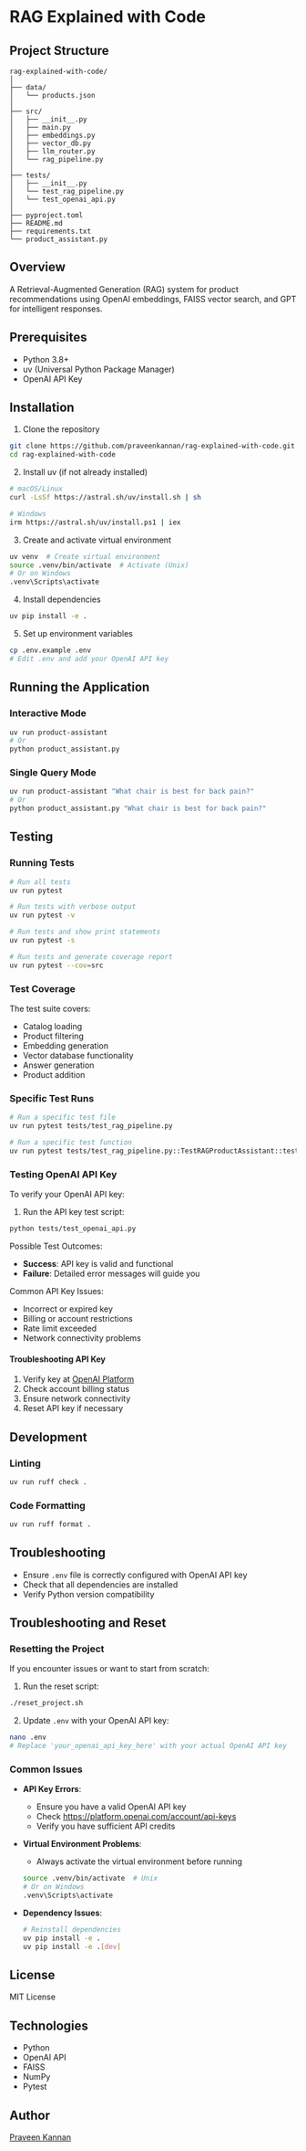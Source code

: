 # RAG Explained with Code

## Project Structure

```
rag-explained-with-code/
│
├── data/
│   └── products.json
│
├── src/
│   ├── __init__.py
│   ├── main.py
│   ├── embeddings.py
│   ├── vector_db.py
│   ├── llm_router.py
│   └── rag_pipeline.py
│
├── tests/
│   ├── __init__.py
│   └── test_rag_pipeline.py
│   └── test_openai_api.py
│
├── pyproject.toml
├── README.md
├── requirements.txt
└── product_assistant.py
```

## Overview
A Retrieval-Augmented Generation (RAG) system for product recommendations using OpenAI embeddings, FAISS vector search, and GPT for intelligent responses.

## Prerequisites
- Python 3.8+
- uv (Universal Python Package Manager)
- OpenAI API Key

## Installation

1. Clone the repository
```bash
git clone https://github.com/praveenkannan/rag-explained-with-code.git
cd rag-explained-with-code
```

2. Install uv (if not already installed)
```bash
# macOS/Linux
curl -LsSf https://astral.sh/uv/install.sh | sh

# Windows
irm https://astral.sh/uv/install.ps1 | iex
```

3. Create and activate virtual environment
```bash
uv venv  # Create virtual environment
source .venv/bin/activate  # Activate (Unix)
# Or on Windows
.venv\Scripts\activate
```

4. Install dependencies
```bash
uv pip install -e .
```

5. Set up environment variables
```bash
cp .env.example .env
# Edit .env and add your OpenAI API key
```

## Running the Application

### Interactive Mode
```bash
uv run product-assistant
# Or
python product_assistant.py
```

### Single Query Mode
```bash
uv run product-assistant "What chair is best for back pain?"
# Or
python product_assistant.py "What chair is best for back pain?"
```

## Testing

### Running Tests
```bash
# Run all tests
uv run pytest

# Run tests with verbose output
uv run pytest -v

# Run tests and show print statements
uv run pytest -s

# Run tests and generate coverage report
uv run pytest --cov=src
```

### Test Coverage
The test suite covers:
- Catalog loading
- Product filtering
- Embedding generation
- Vector database functionality
- Answer generation
- Product addition

### Specific Test Runs
```bash
# Run a specific test file
uv run pytest tests/test_rag_pipeline.py

# Run a specific test function
uv run pytest tests/test_rag_pipeline.py::TestRAGProductAssistant::test_catalog_loading
```

### Testing OpenAI API Key

To verify your OpenAI API key:

1. Run the API key test script:
```bash
python tests/test_openai_api.py
```

Possible Test Outcomes:
- **Success**: API key is valid and functional
- **Failure**: Detailed error messages will guide you

Common API Key Issues:
- Incorrect or expired key
- Billing or account restrictions
- Rate limit exceeded
- Network connectivity problems

#### Troubleshooting API Key
1. Verify key at [OpenAI Platform](https://platform.openai.com/account/api-keys)
2. Check account billing status
3. Ensure network connectivity
4. Reset API key if necessary

## Development

### Linting
```bash
uv run ruff check .
```

### Code Formatting
```bash
uv run ruff format .
```

## Troubleshooting
- Ensure `.env` file is correctly configured with OpenAI API key
- Check that all dependencies are installed
- Verify Python version compatibility

## Troubleshooting and Reset

### Resetting the Project
If you encounter issues or want to start from scratch:

1. Run the reset script:
```bash
./reset_project.sh
```

2. Update `.env` with your OpenAI API key:
```bash
nano .env
# Replace 'your_openai_api_key_here' with your actual OpenAI API key
```

### Common Issues
- **API Key Errors**: 
  - Ensure you have a valid OpenAI API key
  - Check https://platform.openai.com/account/api-keys
  - Verify you have sufficient API credits

- **Virtual Environment Problems**:
  - Always activate the virtual environment before running
  ```bash
  source .venv/bin/activate  # Unix
  # Or on Windows
  .venv\Scripts\activate
  ```

- **Dependency Issues**:
  ```bash
  # Reinstall dependencies
  uv pip install -e .
  uv pip install -e .[dev]
  ```

## License
MIT License

## Technologies
- Python
- OpenAI API
- FAISS
- NumPy
- Pytest

## Author
[Praveen Kannan](https://github.com/praveenkannan/rag-explained-with-code)
